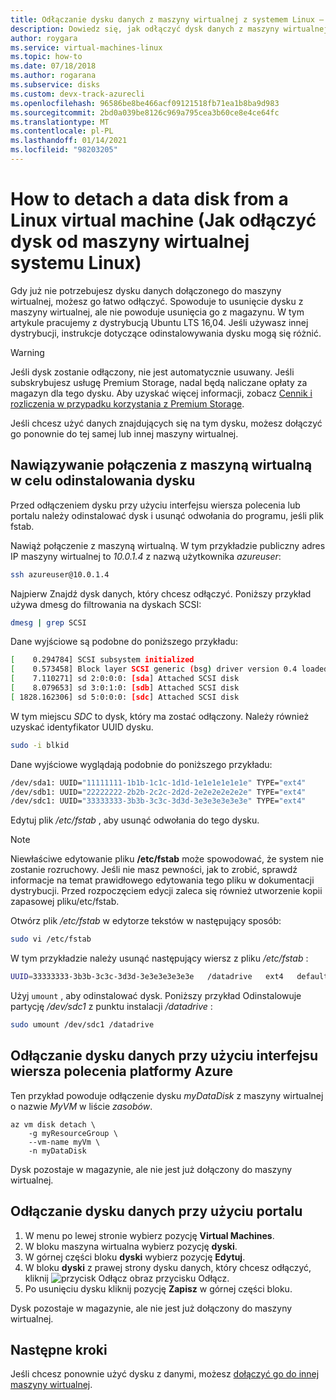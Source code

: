 ```yaml
---
title: Odłączanie dysku danych z maszyny wirtualnej z systemem Linux — Azure
description: Dowiedz się, jak odłączyć dysk danych z maszyny wirtualnej na platformie Azure przy użyciu interfejsu wiersza polecenia platformy Azure lub Azure Portal.
author: roygara
ms.service: virtual-machines-linux
ms.topic: how-to
ms.date: 07/18/2018
ms.author: rogarana
ms.subservice: disks
ms.custom: devx-track-azurecli
ms.openlocfilehash: 96586be8be466acf09121518fb71ea1b8ba9d983
ms.sourcegitcommit: 2bd0a039be8126c969a795cea3b60ce8e4ce64fc
ms.translationtype: MT
ms.contentlocale: pl-PL
ms.lasthandoff: 01/14/2021
ms.locfileid: "98203205"
---
```

# <a name="how-to-detach-a-data-disk-from-a-linux-virtual-machine"></a>How to detach a data disk from a Linux virtual machine (Jak odłączyć dysk od maszyny wirtualnej systemu Linux)

Gdy już nie potrzebujesz dysku danych dołączonego do maszyny wirtualnej, możesz go łatwo odłączyć. Spowoduje to usunięcie dysku z maszyny wirtualnej, ale nie powoduje usunięcia go z magazynu. W tym artykule pracujemy z dystrybucją Ubuntu LTS 16,04. Jeśli używasz innej dystrybucji, instrukcje dotyczące odinstalowywania dysku mogą się różnić.

> [!WARNING]
> Jeśli dysk zostanie odłączony, nie jest automatycznie usuwany. Jeśli subskrybujesz usługę Premium Storage, nadal będą naliczane opłaty za magazyn dla tego dysku. Aby uzyskać więcej informacji, zobacz [Cennik i rozliczenia w przypadku korzystania z Premium Storage](https://azure.microsoft.com/pricing/details/storage/page-blobs/).

Jeśli chcesz użyć danych znajdujących się na tym dysku, możesz dołączyć go ponownie do tej samej lub innej maszyny wirtualnej.  


## <a name="connect-to-the-vm-to-unmount-the-disk"></a>Nawiązywanie połączenia z maszyną wirtualną w celu odinstalowania dysku

Przed odłączeniem dysku przy użyciu interfejsu wiersza polecenia lub portalu należy odinstalować dysk i usunąć odwołania do programu, jeśli plik fstab.

Nawiąż połączenie z maszyną wirtualną. W tym przykładzie publiczny adres IP maszyny wirtualnej to *10.0.1.4* z nazwą użytkownika *azureuser*: 

```bash
ssh azureuser@10.0.1.4
```

Najpierw Znajdź dysk danych, który chcesz odłączyć. Poniższy przykład używa dmesg do filtrowania na dyskach SCSI:

```bash
dmesg | grep SCSI
```

Dane wyjściowe są podobne do poniższego przykładu:

```bash
[    0.294784] SCSI subsystem initialized
[    0.573458] Block layer SCSI generic (bsg) driver version 0.4 loaded (major 252)
[    7.110271] sd 2:0:0:0: [sda] Attached SCSI disk
[    8.079653] sd 3:0:1:0: [sdb] Attached SCSI disk
[ 1828.162306] sd 5:0:0:0: [sdc] Attached SCSI disk
```

W tym miejscu *SDC* to dysk, który ma zostać odłączony. Należy również uzyskać identyfikator UUID dysku.

```bash
sudo -i blkid
```

Dane wyjściowe wyglądają podobnie do poniższego przykładu:

```bash
/dev/sda1: UUID="11111111-1b1b-1c1c-1d1d-1e1e1e1e1e1e" TYPE="ext4"
/dev/sdb1: UUID="22222222-2b2b-2c2c-2d2d-2e2e2e2e2e2e" TYPE="ext4"
/dev/sdc1: UUID="33333333-3b3b-3c3c-3d3d-3e3e3e3e3e3e" TYPE="ext4"
```


Edytuj plik */etc/fstab* , aby usunąć odwołania do tego dysku. 

> [!NOTE]
> Niewłaściwe edytowanie pliku **/etc/fstab** może spowodować, że system nie zostanie rozruchowy. Jeśli nie masz pewności, jak to zrobić, sprawdź informacje na temat prawidłowego edytowania tego pliku w dokumentacji dystrybucji. Przed rozpoczęciem edycji zaleca się również utworzenie kopii zapasowej pliku/etc/fstab.

Otwórz plik */etc/fstab* w edytorze tekstów w następujący sposób:

```bash
sudo vi /etc/fstab
```

W tym przykładzie należy usunąć następujący wiersz z pliku */etc/fstab* :

```bash
UUID=33333333-3b3b-3c3c-3d3d-3e3e3e3e3e3e   /datadrive   ext4   defaults,nofail   1   2
```

Użyj `umount` , aby odinstalować dysk. Poniższy przykład Odinstalowuje partycję */dev/sdc1* z punktu instalacji */datadrive* :

```bash
sudo umount /dev/sdc1 /datadrive
```


## <a name="detach-a-data-disk-using-azure-cli"></a>Odłączanie dysku danych przy użyciu interfejsu wiersza polecenia platformy Azure 

Ten przykład powoduje odłączenie dysku *myDataDisk* z maszyny wirtualnej o nazwie *MyVM* w liście *zasobów*.

```azurecli
az vm disk detach \
    -g myResourceGroup \
    --vm-name myVm \
    -n myDataDisk
```

Dysk pozostaje w magazynie, ale nie jest już dołączony do maszyny wirtualnej.


## <a name="detach-a-data-disk-using-the-portal"></a>Odłączanie dysku danych przy użyciu portalu

1. W menu po lewej stronie wybierz pozycję **Virtual Machines**.
1. W bloku maszyna wirtualna wybierz pozycję **dyski**.
1. W górnej części bloku **dyski** wybierz pozycję **Edytuj**.
1. W bloku **dyski** z prawej strony dysku danych, który chcesz odłączyć, kliknij ![ przycisk Odłącz obraz przycisku ](./media/detach-disk/detach.png) Odłącz.
1. Po usunięciu dysku kliknij pozycję **Zapisz** w górnej części bloku.

Dysk pozostaje w magazynie, ale nie jest już dołączony do maszyny wirtualnej.



## <a name="next-steps"></a>Następne kroki
Jeśli chcesz ponownie użyć dysku z danymi, możesz [dołączyć go do innej maszyny wirtualnej](add-disk.md).

